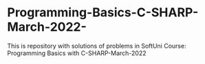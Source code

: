# Programming-Basics-C-SHARP-March-2022-
This is repository with solutions of problems in SoftUni Course: Programming Basics with C-SHARP-March-2022
